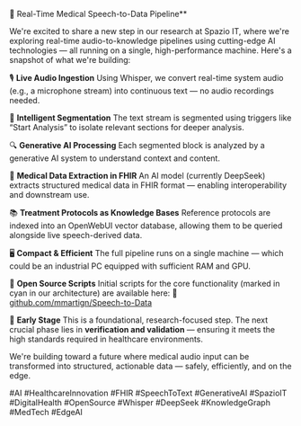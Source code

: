 🚀 Real-Time Medical Speech-to-Data Pipeline**

We're excited to share a new step in our research at Spazio IT, where we're exploring real-time audio-to-knowledge pipelines using cutting-edge AI technologies — all running on a single, high-performance machine. Here's a snapshot of what we're building:

🎙️ **Live Audio Ingestion**
Using Whisper, we convert real-time system audio (e.g., a microphone stream) into continuous text — no audio recordings needed.

🧠 **Intelligent Segmentation**
The text stream is segmented using triggers like “Start Analysis” to isolate relevant sections for deeper analysis.

🔍 **Generative AI Processing**
Each segmented block is analyzed by a generative AI system to understand context and content.

🏥 **Medical Data Extraction in FHIR**
An AI model (currently DeepSeek) extracts structured medical data in FHIR format — enabling interoperability and downstream use.

📚 **Treatment Protocols as Knowledge Bases**
Reference protocols are indexed into an OpenWebUI vector database, allowing them to be queried alongside live speech-derived data.

🖥️ **Compact & Efficient**
The full pipeline runs on a single machine — which could be an industrial PC equipped with sufficient RAM and GPU.

📂 **Open Source Scripts**
Initial scripts for the core functionality (marked in cyan in our architecture) are available here:
🔗 [github.com/mmartign/Speech-to-Data](https://github.com/mmartign/Speech-to-Data)

🔬 **Early Stage**
This is a foundational, research-focused step. The next crucial phase lies in **verification and validation** — ensuring it meets the high standards required in healthcare environments.

We're building toward a future where medical audio input can be transformed into structured, actionable data — safely, efficiently, and on the edge.

#AI #HealthcareInnovation #FHIR #SpeechToText #GenerativeAI #SpazioIT #DigitalHealth #OpenSource #Whisper #DeepSeek #KnowledgeGraph #MedTech #EdgeAI


